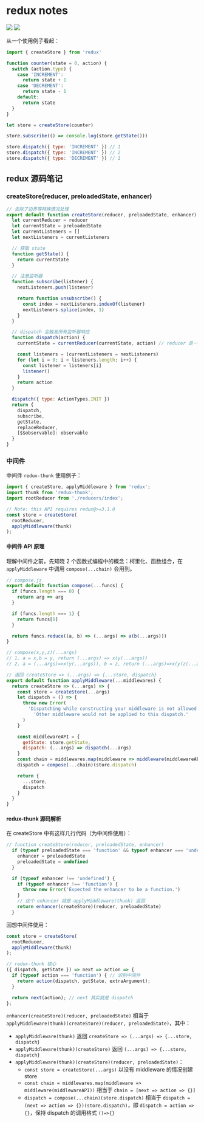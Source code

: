 # redux notes

[![](https://img.shields.io/badge/redux-v4.0.4-764abc.svg)](https://github.com/reduxjs/redux/releases/tag/v4.0.4)
[![](https://img.shields.io/badge/redux--thunk-v2.3.0-brightgreen.svg)](https://github.com/reduxjs/redux-thunk/releases/tag/v2.3.0)

从一个使用例子看起：

```js
import { createStore } from 'redux'

function counter(state = 0, action) {
  switch (action.type) {
    case 'INCREMENT':
      return state + 1
    case 'DECREMENT':
      return state - 1
    default:
      return state
  }
}

let store = createStore(counter)

store.subscribe(() => console.log(store.getState()))

store.dispatch({ type: 'INCREMENT' }) // 1
store.dispatch({ type: 'INCREMENT' }) // 2
store.dispatch({ type: 'DECREMENT' }) // 1
```

## redux 源码笔记

### createStore(reducer, preloadedState, enhancer)

```js
// 去除了边界等特殊情况处理
export default function createStore(reducer, preloadedState, enhancer) {
  let currentReducer = reducer
  let currentState = preloadedState
  let currentListeners = []
  let nextListeners = currentListeners

  // 获取 state
  function getState() {
    return currentState
  }

  // 注册监听器
  function subscribe(listener) {
    nextListeners.push(listener)

    return function unsubscribe() {
      const index = nextListeners.indexOf(listener)
      nextListeners.splice(index, 1)
    }
  }

  // dispatch 会触发所有监听器响应
  function dispatch(action) {
    currentState = currentReducer(currentState, action) // reducer 是一个函数 (state, action) => newState

    const listeners = (currentListeners = nextListeners)
    for (let i = 0; i < listeners.length; i++) {
      const listener = listeners[i]
      listener()
    }
    return action
  }

  dispatch({ type: ActionTypes.INIT })
  return {
    dispatch,
    subscribe,
    getState,
    replaceReducer,
    [$$observable]: observable
  }
}
```

### 中间件

中间件 `redux-thunk` 使用例子：

```js
import { createStore, applyMiddleware } from 'redux';
import thunk from 'redux-thunk';
import rootReducer from './reducers/index';

// Note: this API requires redux@>=3.1.0
const store = createStore(
  rootReducer,
  applyMiddleware(thunk)
);
```

#### 中间件 API 原理

理解中间件之前，先知晓 2 个函数式编程中的概念：柯里化、函数组合，在 `applyMiddleware` 中调用 `compose(...chain)` 会用到。

```js
// compose.js
export default function compose(...funcs) {
  if (funcs.length === 0) {
    return arg => arg
  }

  if (funcs.length === 1) {
    return funcs[0]
  }

  return funcs.reduce((a, b) => (...args) => a(b(...args)))
}

// compose(x,y,z)(...args)
// 1. a = x,b = y, return (...args) => x(y(...args))
// 2. a = (...args)=>x(y(...args)), b = z, return (...args)=>x(y(z(...args)))
```

```js
// 返回 createStore => (...args) => {...store, dispatch}
export default function applyMiddleware(...middlewares) {
  return createStore => (...args) => {
    const store = createStore(...args)
    let dispatch = () => {
      throw new Error(
        'Dispatching while constructing your middleware is not allowed. ' +
          'Other middleware would not be applied to this dispatch.'
      )
    }

    const middlewareAPI = {
      getState: store.getState,
      dispatch: (...args) => dispatch(...args)
    }
    const chain = middlewares.map(middleware => middleware(middlewareAPI))
    dispatch = compose(...chain)(store.dispatch)

    return {
      ...store,
      dispatch
    }
  }
}
```


#### redux-thunk 源码解析


在 createStore 中有这样几行代码（为中间件使用）：

```js
// function createStore(reducer, preloadedState, enhancer)
  if (typeof preloadedState === 'function' && typeof enhancer === 'undefined') {
    enhancer = preloadedState
    preloadedState = undefined
  }

  if (typeof enhancer !== 'undefined') {
    if (typeof enhancer !== 'function') {
      throw new Error('Expected the enhancer to be a function.')
    }
    // 这个 enhancer 就是 applyMiddleware(thunk) 返回
    return enhancer(createStore)(reducer, preloadedState)
  }
```

回想中间件使用：

```js
const store = createStore(
  rootReducer,
  applyMiddleware(thunk)
);
```

```js
// redux-thunk 核心
({ dispatch, getState }) => next => action => {
  if (typeof action === 'function') { // 识别中间件
    return action(dispatch, getState, extraArgument);
  }

  return next(action); // next 其实就是 dispatch
};
```

`enhancer(createStore)(reducer, preloadedState)` 相当于 `applyMiddleware(thunk)(createStore)(reducer, preloadedState)`，其中：

* `applyMiddleware(thunk)` 返回 `createStore => (...args) => {...store, dispatch}`
* `applyMiddleware(thunk)(createStore)` 返回 `(...args) => {...store, dispatch}`
* `applyMiddleware(thunk)(createStore)(reducer, preloadedState)`：
  - `const store = createStore(...args)` 以没有 middleware 的情况创建 store 
  - `const chain = middlewares.map(middleware => middleware(middlewareAPI))` 相当于 `chain = [next => action => {}]`
  - `dispatch = compose(...chain)(store.dispatch)` 相当于 `dispatch = (next => action => {})(store.dispatch)`，即 `dispatch = action => {}`，保持 dispatch 的调用格式 `()=>{}`
